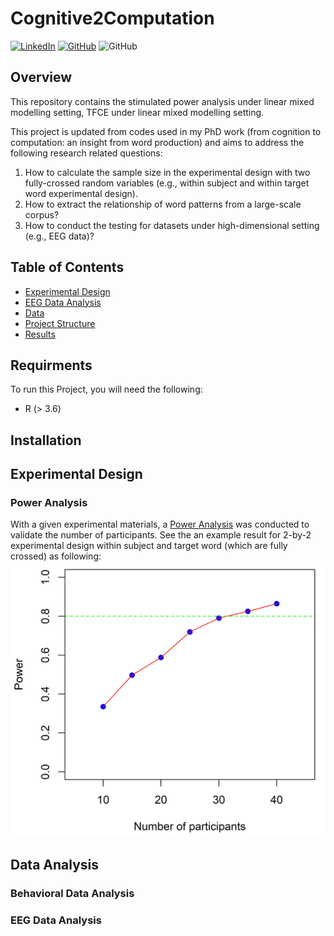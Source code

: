 
# Cognitive2Computation
[![LinkedIn](https://img.shields.io/badge/-LinkedIn-black.svg?style=for-the-badge&logo=linkedin&colorB=555)](https://www.linkedin.com/in/yufang-w-1295881b5/) [![GitHub](https://img.shields.io/badge/GitHub-100000?style=for-the-badge&logo=github&logoColor=white&colorB=555)](https://github.com/Yufanggg) <img alt="GitHub" src="https://img.shields.io/github/license/bopith/UnicornCompanies?style=for-the-badge"> 

## Overview
This repository contains the stimulated power analysis under linear mixed modelling setting, TFCE under linear mixed modelling setting. 

This project is updated from codes used in my PhD work (from cognition to computation: an insight from word production) and aims to address the following research related questions:
1. How to calculate the sample size in the experimental design with two fully-crossed random variables (e.g., within subject and within target word experimental design).
2. How to extract the relationship of word patterns from a large-scale corpus?
3. How to conduct the testing for datasets under high-dimensional setting (e.g., EEG data)?


## Table of Contents

- [Experimental Design](#experimental-design)
- [EEG Data Analysis](#eeg-data-analysis)
- [Data](#Data)
- [Project Structure](#project-structure)
- [Results](#Results)

## Requirments
To run this Project, you will need the following:
- R (> 3.6)
<!-- - lmer (install.library("lmer")) 
- lmerTest (install.library(")) --> 

## Installation

## Experimental Design

### Power Analysis
With a given experimental materials, a [Power Analysis](./DOE.Rmd) was conducted to validate the number of participants. See the an example result for 2-by-2 experimental design within subject and target word (which are fully crossed) as following: 
![alt text](./Images/PowerCurve.jpg)

## Data Analysis
### Behavioral Data Analysis
### EEG Data Analysis

